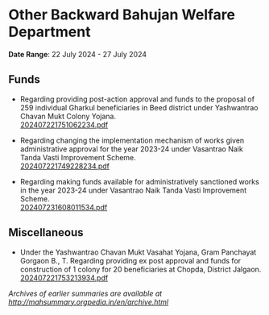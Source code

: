 # Other Backward Bahujan Welfare Department

**Date Range**: 22 July 2024 - 27 July 2024


## Funds
- Regarding providing post-action approval and funds to the proposal of 259 individual Gharkul beneficiaries in Beed district under Yashwantrao Chavan Mukt Colony Yojana.\
  [202407221751062234.pdf](https://gr.maharashtra.gov.in/Site/Upload/Government%20Resolutions/English/202407221751062234.pdf)

- Regarding changing the implementation mechanism of works given administrative approval for the year 2023-24 under Vasantrao Naik Tanda Vasti Improvement Scheme.\
  [202407221749228234.pdf](https://gr.maharashtra.gov.in/Site/Upload/Government%20Resolutions/English/202407221749228234.pdf)

- Regarding making funds available for administratively sanctioned works in the year 2023-24 under Vasantrao Naik Tanda Vasti Improvement Scheme.\
  [202407231608011534.pdf](https://gr.maharashtra.gov.in/Site/Upload/Government%20Resolutions/English/202407231608011534.pdf)

## Miscellaneous
- Under the Yashwantrao Chavan Mukt Vasahat Yojana, Gram Panchayat Gorgaon B., T. Regarding providing ex post approval and funds for construction of 1 colony for 20 beneficiaries at Chopda, District Jalgaon.\
  [202407221753213934.pdf](https://gr.maharashtra.gov.in/Site/Upload/Government%20Resolutions/English/202407221753213934.pdf)


*Archives of earlier summaries are available at http://mahsummary.orgpedia.in/en/archive.html*